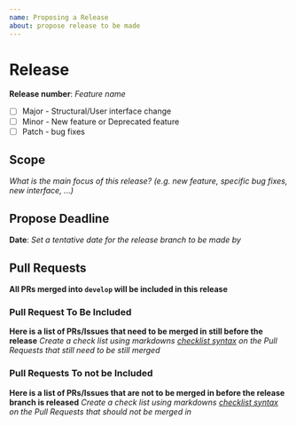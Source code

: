 ```yaml
---
name: Proposing a Release
about: propose release to be made 
---
```


# Release

**Release number**: *Feature name*

- [ ] Major - Structural/User interface change
- [ ] Minor - New feature or Deprecated feature
- [ ] Patch - bug fixes 

## Scope

*What is the main focus of this release? (e.g. new feature, specific bug fixes, new interface, ...)*

## Propose Deadline

**Date**: *Set a tentative date for the release branch to be made by*

## Pull Requests

**All PRs merged into `develop` will be included in this release**

### Pull Request To Be Included

**Here is a list of PRs/Issues that need to be merged in still before the release**
*Create a check list using markdowns [checklist syntax](https://help.github.com/en/github/managing-your-work-on-github/about-task-lists) on the Pull Requests that still need to be still merged*

### Pull Requests To not be Included

**Here is a list of PRs/Issues that are not to be merged in before the release branch is released**
*Create a check list using markdowns [checklist syntax](https://help.github.com/en/github/managing-your-work-on-github/about-task-lists) on the Pull Requests that should not be merged in*


